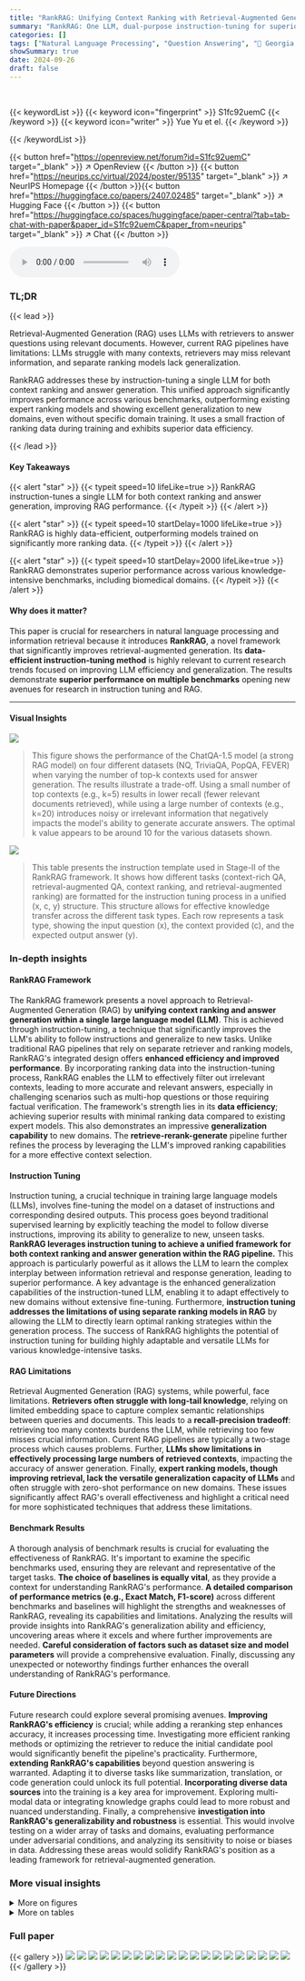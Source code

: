 ```yaml
---
title: "RankRAG: Unifying Context Ranking with Retrieval-Augmented Generation in LLMs"
summary: "RankRAG: One LLM, dual-purpose instruction-tuning for superior RAG!"
categories: []
tags: ["Natural Language Processing", "Question Answering", "🏢 Georgia Tech",]
showSummary: true
date: 2024-09-26
draft: false
---
```


<br>

{{< keywordList >}}
{{< keyword icon="fingerprint" >}} S1fc92uemC {{< /keyword >}}
{{< keyword icon="writer" >}} Yue Yu et el. {{< /keyword >}}
 
{{< /keywordList >}}

{{< button href="https://openreview.net/forum?id=S1fc92uemC" target="_blank" >}}
↗ OpenReview
{{< /button >}}
{{< button href="https://neurips.cc/virtual/2024/poster/95135" target="_blank" >}}
↗ NeurIPS Homepage
{{< /button >}}{{< button href="https://huggingface.co/papers/2407.02485" target="_blank" >}}
↗ Hugging Face
{{< /button >}}
{{< button href="https://huggingface.co/spaces/huggingface/paper-central?tab=tab-chat-with-paper&paper_id=S1fc92uemC&paper_from=neurips" target="_blank" >}}
↗ Chat
{{< /button >}}



<audio controls>
    <source src="https://ai-paper-reviewer.com/S1fc92uemC/podcast.wav" type="audio/wav">
    Your browser does not support the audio element.
</audio>


### TL;DR


{{< lead >}}

Retrieval-Augmented Generation (RAG) uses LLMs with retrievers to answer questions using relevant documents. However, current RAG pipelines have limitations: LLMs struggle with many contexts, retrievers may miss relevant information, and separate ranking models lack generalization. 

RankRAG addresses these by instruction-tuning a single LLM for both context ranking and answer generation. This unified approach significantly improves performance across various benchmarks, outperforming existing expert ranking models and showing excellent generalization to new domains, even without specific domain training.  It uses a small fraction of ranking data during training and exhibits superior data efficiency.

{{< /lead >}}


#### Key Takeaways

{{< alert "star" >}}
{{< typeit speed=10 lifeLike=true >}} RankRAG instruction-tunes a single LLM for both context ranking and answer generation, improving RAG performance. {{< /typeit >}}
{{< /alert >}}

{{< alert "star" >}}
{{< typeit speed=10 startDelay=1000 lifeLike=true >}} RankRAG is highly data-efficient, outperforming models trained on significantly more ranking data. {{< /typeit >}}
{{< /alert >}}

{{< alert "star" >}}
{{< typeit speed=10 startDelay=2000 lifeLike=true >}} RankRAG demonstrates superior performance across various knowledge-intensive benchmarks, including biomedical domains. {{< /typeit >}}
{{< /alert >}}

#### Why does it matter?
This paper is crucial for researchers in natural language processing and information retrieval because it introduces **RankRAG**, a novel framework that significantly improves retrieval-augmented generation.  Its **data-efficient instruction-tuning method** is highly relevant to current research trends focused on improving LLM efficiency and generalization.  The results demonstrate **superior performance on multiple benchmarks** opening new avenues for research in instruction tuning and RAG.

------
#### Visual Insights



![](https://ai-paper-reviewer.com/S1fc92uemC/figures_2_1.jpg)

> This figure shows the performance of the ChatQA-1.5 model (a strong RAG model) on four different datasets (NQ, TriviaQA, PopQA, FEVER) when varying the number of top-k contexts used for answer generation.  The results illustrate a trade-off. Using a small number of top contexts (e.g., k=5) results in lower recall (fewer relevant documents retrieved), while using a large number of contexts (e.g., k=20) introduces noisy or irrelevant information that negatively impacts the model's ability to generate accurate answers. The optimal k value appears to be around 10 for the various datasets shown.





![](https://ai-paper-reviewer.com/S1fc92uemC/tables_4_1.jpg)

> This table presents the instruction template used in Stage-II of the RankRAG framework.  It shows how different tasks (context-rich QA, retrieval-augmented QA, context ranking, and retrieval-augmented ranking) are formatted for the instruction tuning process in a unified (x, c, y) structure. This structure allows for effective knowledge transfer across the different task types. Each row represents a task type, showing the input question (x), the context provided (c), and the expected output answer (y).





### In-depth insights


#### RankRAG Framework
The RankRAG framework presents a novel approach to Retrieval-Augmented Generation (RAG) by **unifying context ranking and answer generation within a single large language model (LLM)**.  This is achieved through instruction-tuning, a technique that significantly improves the LLM's ability to follow instructions and generalize to new tasks. Unlike traditional RAG pipelines that rely on separate retriever and ranking models, RankRAG's integrated design offers **enhanced efficiency and improved performance**. By incorporating ranking data into the instruction-tuning process, RankRAG enables the LLM to effectively filter out irrelevant contexts, leading to more accurate and relevant answers, especially in challenging scenarios such as multi-hop questions or those requiring factual verification.  The framework's strength lies in its **data efficiency**; achieving superior results with minimal ranking data compared to existing expert models. This also demonstrates an impressive **generalization capability** to new domains. The **retrieve-rerank-generate** pipeline further refines the process by leveraging the LLM's improved ranking capabilities for a more effective context selection. 

#### Instruction Tuning
Instruction tuning, a crucial technique in training large language models (LLMs), involves fine-tuning the model on a dataset of instructions and corresponding desired outputs.  This process goes beyond traditional supervised learning by explicitly teaching the model to follow diverse instructions, improving its ability to generalize to new, unseen tasks. **RankRAG leverages instruction tuning to achieve a unified framework for both context ranking and answer generation within the RAG pipeline.** This approach is particularly powerful as it allows the LLM to learn the complex interplay between information retrieval and response generation, leading to superior performance. A key advantage is the enhanced generalization capabilities of the instruction-tuned LLM, enabling it to adapt effectively to new domains without extensive fine-tuning.  Furthermore, **instruction tuning addresses the limitations of using separate ranking models in RAG** by allowing the LLM to directly learn optimal ranking strategies within the generation process. The success of RankRAG highlights the potential of instruction tuning for building highly adaptable and versatile LLMs for various knowledge-intensive tasks.

#### RAG Limitations
Retrieval Augmented Generation (RAG) systems, while powerful, face limitations.  **Retrievers often struggle with long-tail knowledge**, relying on limited embedding space to capture complex semantic relationships between queries and documents.  This leads to a **recall-precision tradeoff**:  retrieving too many contexts burdens the LLM, while retrieving too few misses crucial information.  Current RAG pipelines are typically a two-stage process which causes problems.  Further, **LLMs show limitations in effectively processing large numbers of retrieved contexts**, impacting the accuracy of answer generation.  Finally, **expert ranking models, though improving retrieval, lack the versatile generalization capacity of LLMs** and often struggle with zero-shot performance on new domains.  These issues significantly affect RAG's overall effectiveness and highlight a critical need for more sophisticated techniques that address these limitations.

#### Benchmark Results
A thorough analysis of benchmark results is crucial for evaluating the effectiveness of RankRAG.  It's important to examine the specific benchmarks used, ensuring they are relevant and representative of the target tasks.  **The choice of baselines is equally vital**, as they provide a context for understanding RankRAG's performance.  **A detailed comparison of performance metrics (e.g., Exact Match, F1-score)** across different benchmarks and baselines will highlight the strengths and weaknesses of RankRAG, revealing its capabilities and limitations.  Analyzing the results will provide insights into RankRAG's generalization ability and efficiency, uncovering areas where it excels and where further improvements are needed. **Careful consideration of factors such as dataset size and model parameters** will provide a comprehensive evaluation. Finally, discussing any unexpected or noteworthy findings further enhances the overall understanding of RankRAG's performance.

#### Future Directions
Future research could explore several promising avenues. **Improving RankRAG's efficiency** is crucial; while adding a reranking step enhances accuracy, it increases processing time.  Investigating more efficient ranking methods or optimizing the retriever to reduce the initial candidate pool would significantly benefit the pipeline's practicality.  Furthermore, **extending RankRAG's capabilities** beyond question answering is warranted. Adapting it to diverse tasks like summarization, translation, or code generation could unlock its full potential.   **Incorporating diverse data sources** into the training is a key area for improvement. Exploring multi-modal data or integrating knowledge graphs could lead to more robust and nuanced understanding.  Finally, a comprehensive **investigation into RankRAG's generalizability and robustness** is essential. This would involve testing on a wider array of tasks and domains, evaluating performance under adversarial conditions, and analyzing its sensitivity to noise or biases in data.  Addressing these areas would solidify RankRAG's position as a leading framework for retrieval-augmented generation.


### More visual insights

<details>
<summary>More on figures
</summary>


![](https://ai-paper-reviewer.com/S1fc92uemC/figures_3_1.jpg)

> This figure illustrates the two-stage instruction tuning framework used for RankRAG. Stage-I involves supervised fine-tuning (SFT) on various instruction-following datasets such as conversational datasets (SODA, Dolly, OpenAssistant), long-form QA datasets (ELI5), and synthetic instruction datasets (Self-Instruct, Unnatural Instructions). This stage enhances the LLM's instruction-following abilities. Stage-II focuses on RankRAG instruction tuning, where the LLM is trained on multiple tasks such as context-rich QA, retrieval-augmented QA, retrieval-augmented ranking, and context ranking. This is done using datasets like MS MARCO, conversational QA datasets (Synthetic Conversation, Human AnnotatedConvQA), and reading comprehension datasets (NarrativeQA, DROP, Quoref, NewsQA, TAT-QA, ROPES). This stage aims to enhance the LLM's capability for both context ranking and answer generation.  The inference stage is also depicted, showing a retriever extracting top-N documents, which are then reranked by RankRAG to select the top-K documents for answer generation.


![](https://ai-paper-reviewer.com/S1fc92uemC/figures_7_1.jpg)

> This figure compares the performance of RankRAG and ChatQA-1.5 using two different retrievers: DPR and Contriever, across three question answering datasets (NQ, TriviaQA, and PopQA).  The x-axis represents the datasets, and the y-axis shows the Exact Match accuracy.  The bars in each group represent the performance of ChatQA-1.5 and RankRAG. The caption indicates that a more detailed breakdown of Recall performance for each model and retrieval method is available in Appendix E.1.


![](https://ai-paper-reviewer.com/S1fc92uemC/figures_9_1.jpg)

> This figure shows the performance of the ChatQA-1.5 model on four different question answering datasets (NQ, TriviaQA, PopQA, FEVER) with varying numbers of top-k retrieved contexts.  The results illustrate a trade-off; using a small number of contexts (k) reduces the recall of relevant information, while using a larger number of contexts increases the likelihood of including irrelevant or noisy information which negatively impacts the quality of the LLM's generated answers.


![](https://ai-paper-reviewer.com/S1fc92uemC/figures_21_1.jpg)

> This figure shows the performance of the ChatQA-1.5 model on four different question answering datasets (NQ, TriviaQA, PopQA, FEVER) with varying numbers of top-k retrieved contexts.  It demonstrates a clear trade-off: using a small number of contexts (k=5) limits recall (the ability to find relevant information), while using too many contexts (k=20) introduces irrelevant or noisy information that negatively impacts the LLM's ability to generate accurate answers.  The optimal k value appears to be around 10, showing a balance between recall and the ability to filter out irrelevant information.


</details>




<details>
<summary>More on tables
</summary>


![](https://ai-paper-reviewer.com/S1fc92uemC/tables_6_1.jpg)
> This table presents the performance comparison of RankRAG against various baselines across nine different datasets.  The results are categorized into models without retrieval-augmented generation (RAG) and those with RAG.  Zero-shot evaluation is used, meaning no additional demonstrations were provided during testing.  The table highlights the performance of RankRAG, especially its competitive results against strong LLMs like GPT-4 and GPT-4-turbo, as well as other state-of-the-art RAG models.

![](https://ai-paper-reviewer.com/S1fc92uemC/tables_7_1.jpg)
> This table presents the ablation study results for the RankRAG model using Llama3-8B as the backbone. It shows the impact of removing different components of the RankRAG framework on its performance across nine datasets.  Specifically, it analyzes the effects of removing the reranking step, the retrieval-augmented QA data, and the retrieval-augmented ranking data. Additionally, it compares RankRAG's performance against two baselines: one using only the initial supervised fine-tuning (SFT) stage and another incorporating the RAFT method from the related work. The results demonstrate the importance of each component for RankRAG's overall performance.

![](https://ai-paper-reviewer.com/S1fc92uemC/tables_7_2.jpg)
> This table presents the zero-shot performance of RankRAG and several baseline models across nine knowledge-intensive NLP datasets.  The table compares the exact match (EM), accuracy (Acc.), or F1 scores achieved by each model on each dataset.  It highlights RankRAG's superior performance compared to other RAG models, particularly on challenging datasets such as PopQA and 2WikimQA.  The results showcase RankRAG's ability to generalize well without relying on additional demonstrations or fine-tuning.

![](https://ai-paper-reviewer.com/S1fc92uemC/tables_7_3.jpg)
> This table presents the zero-shot performance of RankRAG and various baselines across nine knowledge-intensive NLP datasets.  The results showcase RankRAG's performance compared to other models, highlighting its effectiveness, especially when compared to models with significantly more parameters.  The table also notes limitations with GPT-4 and GPT-4-turbo in certain datasets, and highlights the use of the KILT benchmark for specific models and datasets.

![](https://ai-paper-reviewer.com/S1fc92uemC/tables_8_1.jpg)
> This table compares the recall performance (R@5, R@10, R@20) of different ranking models on five datasets (NQ, TriviaQA, PopQA, HotpotQA, Inscit).  The models include various baselines like RankBERT, monoT5, BGE-Reranker, RankLLaMA, and ChatQA-1.5.  It also includes OpenAI's GPT-3.5 and GPT-4 as off-the-shelf LLMs used for reranking. Finally, it presents the performance of RankRAG 8B and 70B, highlighting its data efficiency by achieving better results than models trained on significantly more data.

![](https://ai-paper-reviewer.com/S1fc92uemC/tables_9_1.jpg)
> This table presents the zero-shot performance of RankRAG and various baseline models across nine knowledge-intensive NLP datasets.  It compares the Exact Match (EM) or Accuracy scores depending on the specific dataset and includes notes on any limitations or caveats for certain models.

![](https://ai-paper-reviewer.com/S1fc92uemC/tables_20_1.jpg)
> This table presents a comparison of RankRAG's performance against various baselines across nine different datasets.  The evaluation is zero-shot, meaning no additional examples or fine-tuning was used.  The table highlights the performance of different models, including those with and without retrieval-augmented generation (RAG), and specifically notes instances where GPT-4 and GPT-4-turbo models refused to answer due to insufficient information in retrieved passages.  The average performance across all datasets is also provided.

![](https://ai-paper-reviewer.com/S1fc92uemC/tables_21_1.jpg)
> This table presents a comparison of RankRAG's performance against various baselines across nine datasets, encompassing zero-shot evaluations without additional demonstrations.  The table highlights the performance differences across different models, including those with and without retrieval-augmented generation (RAG), and notes some limitations of GPT-4 and GPT-4-turbo in handling cases where relevant information is absent from retrieved passages.

![](https://ai-paper-reviewer.com/S1fc92uemC/tables_22_1.jpg)
> This table presents a comparison of RankRAG's performance against various baselines across nine knowledge-intensive NLP datasets.  The results are categorized by whether or not a retrieval-augmented generation (RAG) method was used.  The table includes metrics like Exact Match (EM), Accuracy (Acc.), and F1 score, showing RankRAG's superior performance, especially on more challenging datasets. Note that some models may refuse to answer when relevant information is absent, affecting the reported scores.

![](https://ai-paper-reviewer.com/S1fc92uemC/tables_22_2.jpg)
> This table presents a comparison of RankRAG's performance against various baselines across nine different datasets.  The results show RankRAG's zero-shot performance (without additional demonstrations) and considers different model sizes.  The table highlights RankRAG's improvement over existing methods, especially on more challenging datasets. Note that GPT-4 and GPT-4 turbo models sometimes refuse to answer if relevant information is missing from the retrieved context, affecting their EM/Accuracy scores.

</details>




### Full paper

{{< gallery >}}
<img src="https://ai-paper-reviewer.com/S1fc92uemC/1.png" class="grid-w50 md:grid-w33 xl:grid-w25" />
<img src="https://ai-paper-reviewer.com/S1fc92uemC/2.png" class="grid-w50 md:grid-w33 xl:grid-w25" />
<img src="https://ai-paper-reviewer.com/S1fc92uemC/3.png" class="grid-w50 md:grid-w33 xl:grid-w25" />
<img src="https://ai-paper-reviewer.com/S1fc92uemC/4.png" class="grid-w50 md:grid-w33 xl:grid-w25" />
<img src="https://ai-paper-reviewer.com/S1fc92uemC/5.png" class="grid-w50 md:grid-w33 xl:grid-w25" />
<img src="https://ai-paper-reviewer.com/S1fc92uemC/6.png" class="grid-w50 md:grid-w33 xl:grid-w25" />
<img src="https://ai-paper-reviewer.com/S1fc92uemC/7.png" class="grid-w50 md:grid-w33 xl:grid-w25" />
<img src="https://ai-paper-reviewer.com/S1fc92uemC/8.png" class="grid-w50 md:grid-w33 xl:grid-w25" />
<img src="https://ai-paper-reviewer.com/S1fc92uemC/9.png" class="grid-w50 md:grid-w33 xl:grid-w25" />
<img src="https://ai-paper-reviewer.com/S1fc92uemC/10.png" class="grid-w50 md:grid-w33 xl:grid-w25" />
<img src="https://ai-paper-reviewer.com/S1fc92uemC/11.png" class="grid-w50 md:grid-w33 xl:grid-w25" />
<img src="https://ai-paper-reviewer.com/S1fc92uemC/12.png" class="grid-w50 md:grid-w33 xl:grid-w25" />
<img src="https://ai-paper-reviewer.com/S1fc92uemC/13.png" class="grid-w50 md:grid-w33 xl:grid-w25" />
<img src="https://ai-paper-reviewer.com/S1fc92uemC/14.png" class="grid-w50 md:grid-w33 xl:grid-w25" />
<img src="https://ai-paper-reviewer.com/S1fc92uemC/15.png" class="grid-w50 md:grid-w33 xl:grid-w25" />
<img src="https://ai-paper-reviewer.com/S1fc92uemC/16.png" class="grid-w50 md:grid-w33 xl:grid-w25" />
<img src="https://ai-paper-reviewer.com/S1fc92uemC/17.png" class="grid-w50 md:grid-w33 xl:grid-w25" />
<img src="https://ai-paper-reviewer.com/S1fc92uemC/18.png" class="grid-w50 md:grid-w33 xl:grid-w25" />
<img src="https://ai-paper-reviewer.com/S1fc92uemC/19.png" class="grid-w50 md:grid-w33 xl:grid-w25" />
<img src="https://ai-paper-reviewer.com/S1fc92uemC/20.png" class="grid-w50 md:grid-w33 xl:grid-w25" />
{{< /gallery >}}